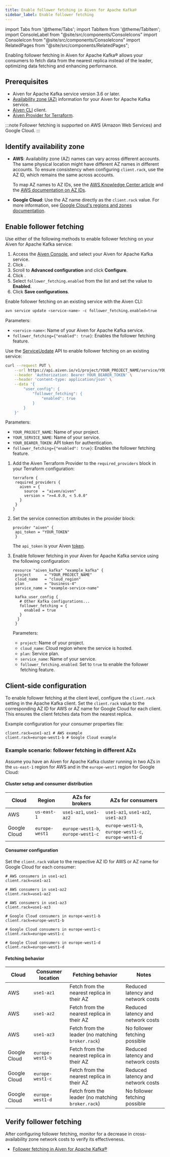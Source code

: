 ```yaml
---
title: Enable follower fetching in Aiven for Apache Kafka®
sidebar_label: Enable follower fetching
---
```


import Tabs from '@theme/Tabs';
import TabItem from '@theme/TabItem';
import ConsoleLabel from "@site/src/components/ConsoleIcons"
import ConsoleIcon from "@site/src/components/ConsoleIcons"
import RelatedPages from "@site/src/components/RelatedPages";

Enabling follower fetching in Aiven for Apache Kafka® allows your consumers to fetch data from the nearest replica instead of the leader, optimizing data fetching and enhancing performance.

## Prerequisites

- Aiven for Apache Kafka service version 3.6 or later.
- [Availability zone (AZ)](#identify-availability-zone) information for your
  Aiven for Apache Kafka service.
- [Aiven CLI](/docs/tools/cli) client.
- [Aiven Provider for Terraform](https://registry.terraform.io/providers/aiven/aiven/latest/docs).

:::note
Follower fetching is supported on AWS (Amazon Web Services) and Google Cloud.
:::

## Identify availability zone

- **AWS**: Availability zone (AZ) names can vary across different accounts.
  The same physical location might have different AZ names in different accounts. To
  ensure consistency when configuring `client.rack`, use the AZ ID, which remains the same
  across accounts.

  To map AZ names to AZ IDs, see the
  [AWS Knowledge Center article](https://repost.aws/knowledge-center/vpc-map-cross-account-availability-zones)
  and the [AWS documentation on AZ IDs](https://docs.aws.amazon.com/ram/latest/userguide/working-with-az-ids).

- **Google Cloud**: Use the AZ name directly as the `client.rack` value.
  For more information, see [Google Cloud's regions and zones documentation](https://cloud.google.com/compute/docs/regions-zones/).

## Enable follower fetching

Use either of the following methods to enable follower fetching on your
Aiven for Apache Kafka service:

<Tabs groupId="config-methods">
<TabItem value="console" label="Console" default>

1. Access the [Aiven Console](https://console.aiven.io), and select your
   Aiven for Apache Kafka service.
1. Click <ConsoleLabel name="service settings"/>.
1. Scroll to **Advanced configuration** and click **Configure**.
1. Click <ConsoleIcon name="Add config options"/>.
1. Select `follower_fetching.enabled` from the list and set the value to **Enabled**.
1. Click **Save configurations**.

</TabItem>
<TabItem value="cli" label="CLI">

Enable follower fetching on an existing service with the Aiven CLI:

```bash
avn service update <service-name> -c follower_fetching.enabled=true
```

Parameters:

- `<service-name>`: Name of your Aiven for Apache Kafka service.
- `follower_fetching={"enabled": true}`: Enables the follower fetching feature.

</TabItem>
<TabItem value="api" label="API">

Use the [ServiceUpdate](https://api.aiven.io/doc/#tag/Service/operation/ServiceUpdate)
API to enable follower fetching on an existing service:

```bash
curl --request PUT \
    --url https://api.aiven.io/v1/project/YOUR_PROJECT_NAME/service/YOUR_SERVICE_NAME \
    --header 'Authorization: Bearer YOUR_BEARER_TOKEN' \
    --header 'content-type: application/json' \
    --data '{
        "user_config": {
            "follower_fetching": {
                "enabled": true
            }
        }
    }'
```

Parameters:

- `YOUR_PROJECT_NAME`: Name of your project.
- `YOUR_SERVICE_NAME`: Name of your service.
- `YOUR_BEARER_TOKEN`: API token for authentication.
- `follower_fetching={"enabled": true}`: Enables the follower fetching feature.

</TabItem>
<TabItem value="terraform" label="Terraform">

1. Add the Aiven Terraform Provider to the `required_providers` block in your Terraform
   configuration:

   ```hcl
   terraform {
    required_providers {
      aiven = {
        source  = "aiven/aiven"
        version = ">=4.0.0, < 5.0.0"
      }
    }
   }
   ```

1. Set the service connection attributes in the provider block:

   ```hcl
   provider "aiven" {
    api_token = "YOUR_TOKEN"
    }
   ```

   The `api_token` is your Aiven [token](/docs/platform/howto/create_authentication_token).

1. Enable follower fetching in your Aiven for Apache Kafka service using the
   following configuration:

   ```hcl
   resource "aiven_kafka" "example_kafka" {
    project      = "YOUR_PROJECT_NAME"
    cloud_name   = "cloud_region"
    plan         = "business-4"
    service_name = "example-service-name"

    kafka_user_config {
      # Other Kafka configurations...
      follower_fetching = {
        enabled = true
      }
     }
    }
   ```

   Parameters:

   - `project`: Name of your project.
   - `cloud_name`: Cloud region where the service is hosted.
   - `plan`: Service plan.
   - `service_name`: Name of your service.
   - `follower_fetching.enabled`: Set to `true` to enable the follower fetching feature.

</TabItem>
</Tabs>

## Client-side configuration

To enable follower fetching at the client level, configure the `client.rack` setting
in the Apache Kafka client. Set the `client.rack` value to the corresponding AZ ID for
AWS or AZ name for Google Cloud for each client. This ensures the client fetches data from the
nearest replica.

Example configuration for your consumer properties file:

```plaintext
client.rack=use1-az1 # AWS example
client.rack=europe-west1-b # Google Cloud example
```

### Example scenario: follower fetching in different AZs

Assume you have an Aiven for Apache Kafka cluster running in two AZs in the `us-east-1`
region for AWS and in the `europe-west1` region for Google Cloud:

#### Cluster setup and consumer distribution

| Cloud | Region         | AZs for brokers               | AZs for consumers                             |
|-------|----------------|-------------------------------|-----------------------------------------------|
| AWS   | `us-east-1`    | `use1-az1`, `use1-az2`        | `use1-az1`, `use1-az2`, `use1-az3`            |
| Google Cloud   | `europe-west1` | `europe-west1-b`, `europe-west1-c` | `europe-west1-b`, `europe-west1-c`, `europe-west1-d` |

#### Consumer configuration

Set the `client.rack` value to the respective AZ ID for AWS or AZ name for Google Cloud for each consumer:

```plaintext
# AWS consumers in use1-az1
client.rack=use1-az1

# AWS consumers in use1-az2
client.rack=use1-az2

# AWS consumers in use1-az3
client.rack=use1-az3

# Google Cloud consumers in europe-west1-b
client.rack=europe-west1-b

# Google Cloud consumers in europe-west1-c
client.rack=europe-west1-c

# Google Cloud consumers in europe-west1-d
client.rack=europe-west1-d
```

#### Fetching behavior

| Cloud | Consumer location | Fetching behavior                                      | Notes                                       |
|-------|-------------------|--------------------------------------------------------|------------------------------------------------|
| AWS   | `use1-az1`        | Fetch from the nearest replica in their AZ             | Reduced latency and network costs              |
| AWS   | `use1-az2`        | Fetch from the nearest replica in their AZ             | Reduced latency and network costs              |
| AWS   | `use1-az3`        | Fetch from the leader (no matching `broker.rack`)      | No follower fetching possible                  |
| Google Cloud   | `europe-west1-b`  | Fetch from the nearest replica in their AZ             | Reduced latency and network costs              |
| Google Cloud   | `europe-west1-c`  | Fetch from the nearest replica in their AZ             | Reduced latency and network costs              |
| Google Cloud   | `europe-west1-d`  | Fetch from the leader (no matching `broker.rack`)      | No follower fetching possible                  |

## Verify follower fetching

After configuring follower fetching, monitor for a decrease in cross-availability zone
network costs to verify its effectiveness.

<RelatedPages/>

- [Follower fetching in Aiven for Apache Kafka®](/docs/products/kafka/concepts/follower-fetching)
